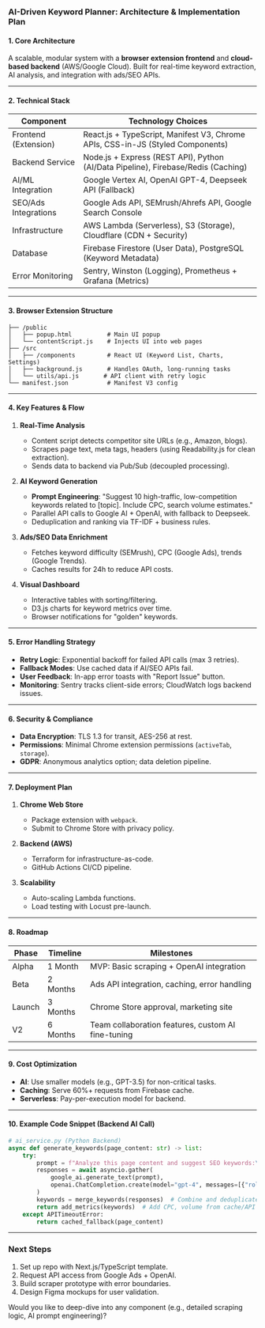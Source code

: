### **AI-Driven Keyword Planner: Architecture & Implementation Plan**

#### **1. Core Architecture**
A scalable, modular system with a **browser extension frontend** and **cloud-based backend** (AWS/Google Cloud). Built for real-time keyword extraction, AI analysis, and integration with ads/SEO APIs.

---

#### **2. Technical Stack**
| **Component**       | **Technology Choices**                                                                 |
|----------------------|---------------------------------------------------------------------------------------|
| Frontend (Extension) | React.js + TypeScript, Manifest V3, Chrome APIs, CSS-in-JS (Styled Components)        |
| Backend Service      | Node.js + Express (REST API), Python (AI/Data Pipeline), Firebase/Redis (Caching)     |
| AI/ML Integration    | Google Vertex AI, OpenAI GPT-4, Deepseek API (Fallback)                               |
| SEO/Ads Integrations | Google Ads API, SEMrush/Ahrefs API, Google Search Console                             |
| Infrastructure       | AWS Lambda (Serverless), S3 (Storage), Cloudflare (CDN + Security)                    |
| Database             | Firebase Firestore (User Data), PostgreSQL (Keyword Metadata)                         |
| Error Monitoring     | Sentry, Winston (Logging), Prometheus + Grafana (Metrics)                             |

---

#### **3. Browser Extension Structure**
```
├── /public
│   ├── popup.html          # Main UI popup
│   └── contentScript.js    # Injects UI into web pages
├── /src
│   ├── /components         # React UI (Keyword List, Charts, Settings)
│   ├── background.js       # Handles OAuth, long-running tasks
│   └── utils/api.js       # API client with retry logic
└── manifest.json           # Manifest V3 config
```

---

#### **4. Key Features & Flow**
1. **Real-Time Analysis**  
   - Content script detects competitor site URLs (e.g., Amazon, blogs).  
   - Scrapes page text, meta tags, headers (using Readability.js for clean extraction).  
   - Sends data to backend via Pub/Sub (decoupled processing).

2. **AI Keyword Generation**  
   - **Prompt Engineering**: "Suggest 10 high-traffic, low-competition keywords related to [topic]. Include CPC, search volume estimates."  
   - Parallel API calls to Google AI + OpenAI, with fallback to Deepseek.  
   - Deduplication and ranking via TF-IDF + business rules.

3. **Ads/SEO Data Enrichment**  
   - Fetches keyword difficulty (SEMrush), CPC (Google Ads), trends (Google Trends).  
   - Caches results for 24h to reduce API costs.

4. **Visual Dashboard**  
   - Interactive tables with sorting/filtering.  
   - D3.js charts for keyword metrics over time.  
   - Browser notifications for "golden" keywords.

---

#### **5. Error Handling Strategy**
- **Retry Logic**: Exponential backoff for failed API calls (max 3 retries).  
- **Fallback Modes**: Use cached data if AI/SEO APIs fail.  
- **User Feedback**: In-app error toasts with "Report Issue" button.  
- **Monitoring**: Sentry tracks client-side errors; CloudWatch logs backend issues.

---

#### **6. Security & Compliance**
- **Data Encryption**: TLS 1.3 for transit, AES-256 at rest.  
- **Permissions**: Minimal Chrome extension permissions (`activeTab`, `storage`).  
- **GDPR**: Anonymous analytics option; data deletion pipeline.

---

#### **7. Deployment Plan**
1. **Chrome Web Store**  
   - Package extension with `webpack`.  
   - Submit to Chrome Store with privacy policy.  

2. **Backend (AWS)**  
   - Terraform for infrastructure-as-code.  
   - GitHub Actions CI/CD pipeline.  

3. **Scalability**  
   - Auto-scaling Lambda functions.  
   - Load testing with Locust pre-launch.

---

#### **8. Roadmap**
| **Phase** | **Timeline** | **Milestones**                                      |
|-----------|--------------|----------------------------------------------------|
| Alpha     | 1 Month      | MVP: Basic scraping + OpenAI integration           |
| Beta      | 2 Months     | Ads API integration, caching, error handling       |
| Launch    | 3 Months     | Chrome Store approval, marketing site              |
| V2        | 6 Months     | Team collaboration features, custom AI fine-tuning |

---

#### **9. Cost Optimization**
- **AI**: Use smaller models (e.g., GPT-3.5) for non-critical tasks.  
- **Caching**: Serve 60%+ requests from Firebase cache.  
- **Serverless**: Pay-per-execution model for backend.

---

#### **10. Example Code Snippet (Backend AI Call)**
```python
# ai_service.py (Python Backend)
async def generate_keywords(page_content: str) -> list:
    try:
        prompt = f"Analyze this page content and suggest SEO keywords:\n{page_content[:3000]}"
        responses = await asyncio.gather(
            google_ai.generate_text(prompt),
            openai.ChatCompletion.create(model="gpt-4", messages=[{"role": "user", "content": prompt}])
        )
        keywords = merge_keywords(responses)  # Combine and deduplicate
        return add_metrics(keywords)  # Add CPC, volume from cache/API
    except APITimeoutError:
        return cached_fallback(page_content)
```

---

### **Next Steps**
1. Set up repo with Next.js/TypeScript template.  
2. Request API access from Google Ads + OpenAI.  
3. Build scraper prototype with error boundaries.  
4. Design Figma mockups for user validation.  

Would you like to deep-dive into any component (e.g., detailed scraping logic, AI prompt engineering)?